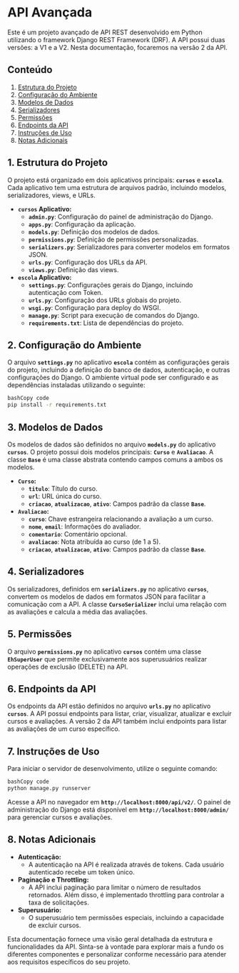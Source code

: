 # ****API Avançada****

Este é um projeto avançado de API REST desenvolvido em Python utilizando o framework Django REST Framework (DRF). A API possui duas versões: a V1 e a V2. Nesta documentação, focaremos na versão 2 da API.

## **Conteúdo**

1. [Estrutura do Projeto](#estrutura-do-projeto)
2. [Configuração do Ambiente](#configuracao-do-ambiente)
3. [Modelos de Dados](#modelos-de-dados)
4. [Serializadores](#serializadores)
5. [Permissões](#permissoes)
6. [Endpoints da API](#endpoints-da-api)
7. [Instruções de Uso](#instrucoes-de-uso)
8. [Notas Adicionais](#notas-adicionais)

## **1. Estrutura do Projeto**

O projeto está organizado em dois aplicativos principais: **`cursos`** e **`escola`**. Cada aplicativo tem uma estrutura de arquivos padrão, incluindo modelos, serializadores, views, e URLs.

- **`cursos` Aplicativo:**
    - **`admin.py`**: Configuração do painel de administração do Django.
    - **`apps.py`**: Configuração da aplicação.
    - **`models.py`**: Definição dos modelos de dados.
    - **`permissions.py`**: Definição de permissões personalizadas.
    - **`serializers.py`**: Serializadores para converter modelos em formatos JSON.
    - **`urls.py`**: Configuração dos URLs da API.
    - **`views.py`**: Definição das views.
- **`escola` Aplicativo:**
    - **`settings.py`**: Configurações gerais do Django, incluindo autenticação com Token.
    - **`urls.py`**: Configuração dos URLs globais do projeto.
    - **`wsgi.py`**: Configuração para deploy do WSGI.
    - **`manage.py`**: Script para execução de comandos do Django.
    - **`requirements.txt`**: Lista de dependências do projeto.

## **2. Configuração do Ambiente**

O arquivo **`settings.py`** no aplicativo **`escola`** contém as configurações gerais do projeto, incluindo a definição do banco de dados, autenticação, e outras configurações do Django. O ambiente virtual pode ser configurado e as dependências instaladas utilizando o seguinte:

```bash
bashCopy code
pip install -r requirements.txt

```

## **3. Modelos de Dados**

Os modelos de dados são definidos no arquivo **`models.py`** do aplicativo **`cursos`**. O projeto possui dois modelos principais: **`Curso`** e **`Avaliacao`**. A classe **`Base`** é uma classe abstrata contendo campos comuns a ambos os modelos.

- **`Curso`:**
    - **`titulo`**: Título do curso.
    - **`url`**: URL única do curso.
    - **`criacao`**, **`atualizacao`**, **`ativo`**: Campos padrão da classe **`Base`**.
- **`Avaliacao`:**
    - **`curso`**: Chave estrangeira relacionando a avaliação a um curso.
    - **`nome`**, **`email`**: Informações do avaliador.
    - **`comentario`**: Comentário opcional.
    - **`avaliacao`**: Nota atribuída ao curso (de 1 a 5).
    - **`criacao`**, **`atualizacao`**, **`ativo`**: Campos padrão da classe **`Base`**.

## **4. Serializadores**

Os serializadores, definidos em **`serializers.py`** no aplicativo **`cursos`**, convertem os modelos de dados em formatos JSON para facilitar a comunicação com a API. A classe **`CursoSerializer`** inclui uma relação com as avaliações e calcula a média das avaliações.

## **5. Permissões**

O arquivo **`permissions.py`** no aplicativo **`cursos`** contém uma classe **`EhSuperUser`** que permite exclusivamente aos superusuários realizar operações de exclusão (DELETE) na API.

## **6. Endpoints da API**

Os endpoints da API estão definidos no arquivo **`urls.py`** no aplicativo **`cursos`**. A API possui endpoints para listar, criar, visualizar, atualizar e excluir cursos e avaliações. A versão 2 da API também inclui endpoints para listar as avaliações de um curso específico.

## **7. Instruções de Uso**

Para iniciar o servidor de desenvolvimento, utilize o seguinte comando:

```bash
bashCopy code
python manage.py runserver

```

Acesse a API no navegador em **`http://localhost:8000/api/v2/`**. O painel de administração do Django está disponível em **`http://localhost:8000/admin/`** para gerenciar cursos e avaliações.

## **8. Notas Adicionais**

- **Autenticação:**
    - A autenticação na API é realizada através de tokens. Cada usuário autenticado recebe um token único.
- **Paginação e Throttling:**
    - A API inclui paginação para limitar o número de resultados retornados. Além disso, é implementado throttling para controlar a taxa de solicitações.
- **Superusuário:**
    - O superusuário tem permissões especiais, incluindo a capacidade de excluir cursos.

Esta documentação fornece uma visão geral detalhada da estrutura e funcionalidades da API. Sinta-se à vontade para explorar mais a fundo os diferentes componentes e personalizar conforme necessário para atender aos requisitos específicos do seu projeto.
